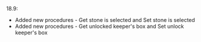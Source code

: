 18.9:
- Added new procedures - Get stone is selected and Set stone is selected
- Added new procedures - Get unlocked keeper's box and Set unlock keeper's box
